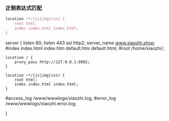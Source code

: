 ### 正侧表达式匹配

```js
location ~*/(js|img|css) {
    root html;
    index index.html index.html;
}
```

server
{
    listen 80;
    listen 443 ssl http2;
    server_name www.xiaozhi.shop;
    #index index.html index.htm default.htm default.html;
    #root /home/xiaozhi/;

   

    location / {
        proxy_pass http://127.0.0.1:8082;
    }
    
    location ~*/(js|img|css) {
        root html;
        index index.html index.html;
    }

   #access_log  /www/wwwlogs/xiaozhi.log;
   #error_log  /www/wwwlogs/xiaozhi.error.log;

}